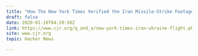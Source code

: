 ```yaml
---
title: "How The New York Times Verified the Iran Missile-Strike Footage"
draft: false
date: 2020-01-16T04:29:58Z
link: https://www.cjr.org/q_and_a/new-york-times-iran-ukraine-flight.php?utm_medium=RSS&utm_source=hune
site: www.cjr.org
topic: Hacker News  

---
```

